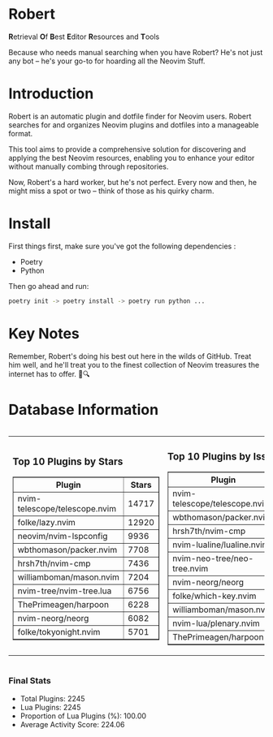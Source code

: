 # Robert

**R**etrieval
**O**f
**B**est
**E**ditor
**R**esources and
**T**ools

Because who needs manual searching when you have Robert?
He's not just any bot – he's your go-to for hoarding all the Neovim Stuff.

# Introduction
Robert is an automatic plugin and dotfile finder for Neovim users. Robert searches for and organizes Neovim plugins and dotfiles into a manageable format.

This tool aims to provide a comprehensive solution for discovering and applying the best Neovim resources, enabling you to enhance your editor without manually combing through repositories.

Now, Robert's a hard worker, but he's not perfect. Every now and then, he might miss a spot or two – think of those as his quirky charm. 

# Install
 First things first, make sure you've got the following dependencies :
  - Poetry 
  - Python 

Then go ahead and run:

```bash
poetry init -> poetry install -> poetry run python ...
```
# Key Notes

Remember, Robert's doing his best out here in the wilds of GitHub. Treat him well, and he'll treat you to the finest collection of Neovim treasures the internet has to offer. 🎩🔍


# Database Information

<div style='display:flex;flex-direction:row;justify-content:space-between;'><table><tr><td><h3>Top 10 Plugins by Stars</h3><table border="1"><tr><th>Plugin</th><th>Stars</th></tr><tr><td>nvim-telescope/telescope.nvim</td><td>14717</td></tr><tr><td>folke/lazy.nvim</td><td>12920</td></tr><tr><td>neovim/nvim-lspconfig</td><td>9936</td></tr><tr><td>wbthomason/packer.nvim</td><td>7708</td></tr><tr><td>hrsh7th/nvim-cmp</td><td>7436</td></tr><tr><td>williamboman/mason.nvim</td><td>7204</td></tr><tr><td>nvim-tree/nvim-tree.lua</td><td>6756</td></tr><tr><td>ThePrimeagen/harpoon</td><td>6228</td></tr><tr><td>nvim-neorg/neorg</td><td>6082</td></tr><tr><td>folke/tokyonight.nvim</td><td>5701</td></tr></table></td><td><h3>Top 10 Plugins by Issues</h3><table border="1"><tr><th>Plugin</th><th>Issues</th></tr><tr><td>nvim-telescope/telescope.nvim</td><td>330</td></tr><tr><td>wbthomason/packer.nvim</td><td>306</td></tr><tr><td>hrsh7th/nvim-cmp</td><td>251</td></tr><tr><td>nvim-lualine/lualine.nvim</td><td>213</td></tr><tr><td>nvim-neo-tree/neo-tree.nvim</td><td>194</td></tr><tr><td>nvim-neorg/neorg</td><td>174</td></tr><tr><td>folke/which-key.nvim</td><td>171</td></tr><tr><td>williamboman/mason.nvim</td><td>171</td></tr><tr><td>nvim-lua/plenary.nvim</td><td>125</td></tr><tr><td>ThePrimeagen/harpoon</td><td>109</td></tr></table></td><td><h3>Top 10 Plugins by Forks</h3><table border="1"><tr><th>Plugin</th><th>Forks</th></tr><tr><td>neovim/nvim-lspconfig</td><td>2034</td></tr><tr><td>nvim-telescope/telescope.nvim</td><td>805</td></tr><tr><td>nvim-tree/nvim-tree.lua</td><td>599</td></tr><tr><td>nvim-lualine/lualine.nvim</td><td>453</td></tr><tr><td>hrsh7th/nvim-cmp</td><td>370</td></tr><tr><td>folke/tokyonight.nvim</td><td>368</td></tr><tr><td>ThePrimeagen/harpoon</td><td>347</td></tr><tr><td>folke/lazy.nvim</td><td>308</td></tr><tr><td>jackMort/ChatGPT.nvim</td><td>305</td></tr><tr><td>nvimdev/lspsaga.nvim</td><td>284</td></tr></table></td></tr></table></div>

### Final Stats
- Total Plugins: 2245
- Lua Plugins: 2245
- Proportion of Lua Plugins (%): 100.00
- Average Activity Score: 224.06
